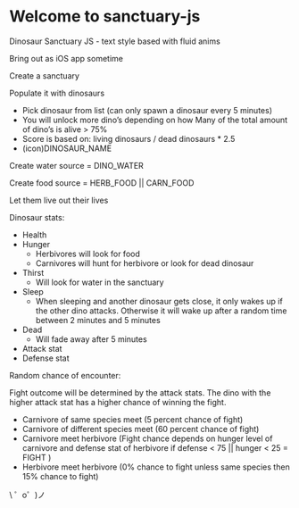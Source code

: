 Welcome to sanctuary-js
=================

Dinosaur Sanctuary JS - text style based with fluid anims

Bring out as iOS app sometime

Create a sanctuary 

Populate it with dinosaurs

- Pick dinosaur from list (can only spawn a dinosaur every 5 minutes)
- You will unlock more dino’s depending on how Many of the total amount of dino’s is alive > 75%
- Score is based on: living dinosaurs / dead dinosaurs * 2.5
- (icon)DINOSAUR_NAME

Create water source = DINO_WATER 

Create food source = HERB_FOOD || CARN_FOOD

Let them live out their lives 

Dinosaur stats:

- Health
- Hunger
    - Herbivores will look for food
    - Carnivores will hunt for herbivore or look for dead dinosaur
- Thirst
    - Will look for water in the sanctuary
- Sleep
    - When sleeping and another dinosaur gets close, it only wakes up if the other dino attacks. Otherwise it will wake up after a random time between 2 minutes and 5 minutes
- Dead
    - Will fade away after 5 minutes
- Attack stat
- Defense stat

Random chance of encounter:

Fight outcome will be determined by the attack stats. The dino with the higher attack stat has a higher chance of winning the fight.

- Carnivore of same species meet (5 percent chance of fight)
- Carnivore of different species meet (60 percent chance of fight)
- Carnivore meet herbivore (Fight chance depends on hunger level of carnivore and defense stat of herbivore if defense < 75 || hunger < 25 = FIGHT )
- Herbivore meet herbivore (0% chance to fight unless same species then 15% chance to fight)


\ ゜o゜)ノ
